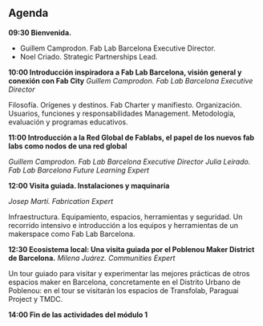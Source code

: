 ## Agenda

**09:30 Bienvenida.**

- Guillem Camprodon. Fab Lab Barcelona Executive Director.
- Noel Criado. Strategic Partnerships Lead.

**10:00 Introducción inspiradora a Fab Lab Barcelona, ​​visión general y conexión con Fab City**
*Guillem Camprodon. Fab Lab Barcelona Executive Director*

Filosofía. Orígenes y destinos. Fab Charter y manifiesto.
Organización. Usuarios, funciones y  responsabilidades
Management. Metodología, evaluación y programas educativos.

**11:00 Introducción a la Red Global de Fablabs, el papel de los nuevos fab labs como nodos de una red global**

*Guillem Camprodon. Fab Lab Barcelona Executive Director*
*Julia Leirado. Fab Lab Barcelona Future Learning Expert*

**12:00  Visita guiada. Instalaciones y maquinaria**

*Josep Martí. Fabrication Expert*

Infraestructura. Equipamiento, espacios, herramientas y seguridad. Un recorrido intensivo e introducción a los equipos y herramientas de un makerspace como Fab Lab Barcelona.

**12:30  Ecosistema local: Una visita guiada por el Poblenou Maker District de Barcelona.**
*Milena Juárez. Communities Expert*

Un tour guiado para visitar y experimentar las mejores prácticas de otros espacios maker en Barcelona, concretamente en el Distrito Urbano de Poblenou: en el tour se visitarán los espacios de Transfolab, Paraguai Project y TMDC.

**14:00  Fin de las actividades del módulo 1**
